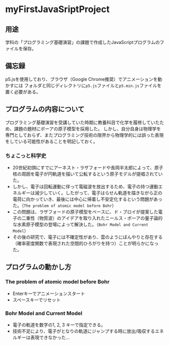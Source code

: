 # myFirstJavaSriptProject

## 用途
学科の「プログラミング基礎演習」の課題で作成したJavaScriptプログラムのファイルを保存。

## 備忘録
p5.jsを使用しており、ブラウザ（Google Chrome推奨）でアニメーションを動かすには
フォルダと同じディレクトリに`p5.js`ファイルと`p5.min.js`ファイルを置く必要がある。

## プログラムの内容について
プログラミング基礎演習を受講していた時期に教養科目で化学を履修していたため、課題の題材にボーアの原子模型を採用した。
しかし、自分自身は物理学を専門としておらず、またプログラミング技術の限界から物理学的には誤った表現をしている可能性があることを明記しておく。

### ちょこっと科学史
- 20世紀初頭にすでにアーネスト・ラザフォードや長岡半太郎によって、原子核の周囲を電子が円軌道を描いて公転するという原子モデルが提唱されていた。
- しかし、電子は回転運動に伴って電磁波を放出するため、電子の持つ運動エネルギーは減少していく。したがって、電子はらせん軌道を描きながら正の電荷に向かっていき、最後には中心に帰着し不安定化するという問題があった。（`The problem of atomic model before Bohr`）
- この問題は、ラザフォードの原子模型をベースに、ド・ブロイが提案した電子の二重性（物質波）のアイデアを取り入れたニールス・ボーアの量子論的な水素原子模型の登場によって解決した。（`Bohr Model and Current Model`）
- その後の研究で、電子には不確定性があり、雲のようにぼんやりと存在する（確率密度関数で表現された空間的ひろがりを持つ）ことが明らかになった。

## プログラムの動かし方
### The problem of atomic model before Bohr
- Enterキーでアニメーションスタート
- スペースキーでリセット

### Bohr Model and Current Model
- 電子の軌道を数字の1, 2, 3 キーで指定できる。
- 技術不足により、電子がとなりの軌道にジャンプする時に放出/吸収するエネルギーは表現できなかった...
